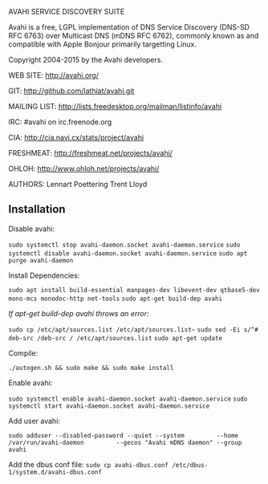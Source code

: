 AVAHI SERVICE DISCOVERY SUITE

Avahi is a free, LGPL implementation of DNS Service Discovery (DNS-SD RFC 6763) over Multicast DNS (mDNS RFC 6762),
commonly known as and compatible with Apple Bonjour primarily targetting Linux.

Copyright 2004-2015 by the Avahi developers.

WEB SITE:
	http://avahi.org/

GIT:
	http://github.com/lathiat/avahi.git

MAILING LIST:
	http://lists.freedesktop.org/mailman/listinfo/avahi

IRC:
	#avahi on irc.freenode.org

CIA:
	http://cia.navi.cx/stats/project/avahi

FRESHMEAT:
	http://freshmeat.net/projects/avahi/

OHLOH:
	http://www.ohloh.net/projects/avahi/

AUTHORS:
	Lennart Poettering
	Trent Lloyd

## Installation 

Disable avahi:

`sudo systemctl stop avahi-daemon.socket avahi-daemon.service`
`sudo systemctl disable avahi-daemon.socket avahi-daemon.service`
`sudo apt purge avahi-daemon`

Install Dependencies:

`sudo apt install build-essential manpages-dev libevent-dev qtbase5-dev mono-mcs monodoc-http net-tools`
`sudo apt-get build-dep avahi`


*If apt-get build-dep avahi throws an error:*

`sudo cp /etc/apt/sources.list /etc/apt/sources.list~`
`sudo sed -Ei s/^# deb-src /deb-src / /etc/apt/sources.list`
`sudo apt-get update`

Compile:

`./autogen.sh && sudo make && sudo make install`

Enable avahi:

`sudo systemctl enable avahi-daemon.socket avahi-daemon.service`
`sudo systemctl start avahi-daemon.socket avahi-daemon.service`

Add user avahi:

`sudo adduser --disabled-password --quiet --system         --home /var/run/avahi-daemon         --gecos "Avahi mDNS daemon" --group avahi`

Add the dbus conf file:
`sudo cp avahi-dbus.conf /etc/dbus-1/system.d/avahi-dbus.conf`
